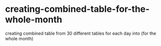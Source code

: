 # creating-combined-table-for-the-whole-month
creating combined table from 30 different tables for each day into (for the whole month)

